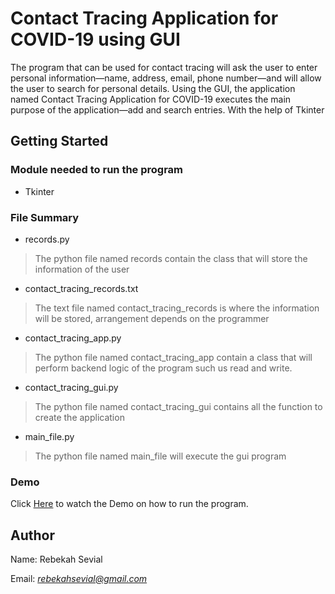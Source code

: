 # Contact Tracing Application for COVID-19 using GUI

The program that can be used for contact tracing will ask the user to enter personal information—name, address, email, phone number—and will allow the user to search for personal details. Using the GUI, the application named Contact Tracing Application for COVID-19 executes the main purpose of the application—add and search entries. With the help of Tkinter
## Getting Started

### Module needed to run the program 

- Tkinter

### File Summary 

- records.py
> The python file named records contain the class that will store the information of the user 

- contact_tracing_records.txt
>The text file named contact_tracing_records is where the information will be stored, arrangement depends on the programmer 

- contact_tracing_app.py
>The python file named contact_tracing_app contain a class that will perform backend logic of the program such us read and write.

- contact_tracing_gui.py
>The python file named contact_tracing_gui contains all the function to create the application 

- main_file.py
>The python file named main_file will execute the gui program 

### Demo
Click [Here](https://drive.google.com/file/d/1-ISrqLO_g3t8EjZGB9fCGCoR7POp1-Yf/view?usp=sharing) to watch the Demo on how to run the program.


## Author

Name: Rebekah Sevial

Email: *rebekahsevial@gmail.com*
